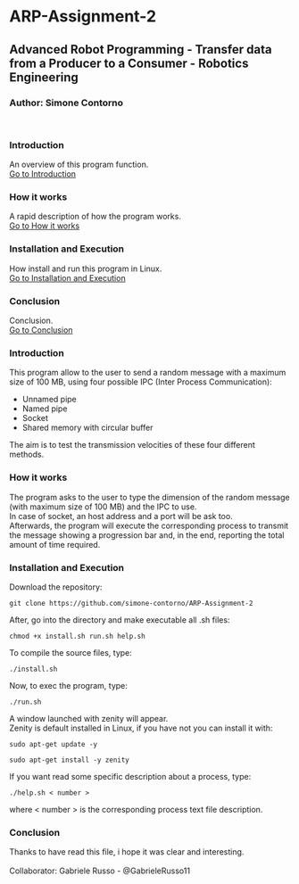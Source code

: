 # ARP-Assignment-2
## Advanced Robot Programming - Transfer data from a Producer to a Consumer - Robotics Engineering
### Author: Simone Contorno

<br>

### Introduction
An overview of this program function.<br>
[Go to Introduction](#intro)

### How it works
A rapid description of how the program works.<br>
[Go to How it works](#how)

### Installation and Execution
How install and run this program in Linux.<br>
[Go to Installation and Execution](#installation)

### Conclusion
Conclusion.<br>
[Go to Conclusion](#con)

<a name="intro"></a>
### Introduction

This program allow to the user to send a random message with a maximum size of 100 MB, using four possible IPC (Inter Process Communication):
<ul>
  <li>Unnamed pipe</li>
  <li>Named pipe</li>
  <li>Socket</li>
  <li>Shared memory with circular buffer</li>
</ul>
The aim is to test the transmission velocities of these four different methods.

<a name="how"></a>
### How it works

The program asks to the user to type the dimension of the random message (with maximum size of 100 MB) and the IPC to use. <br>
In case of socket, an host address and a port will be ask too. <br>
Afterwards, the program will execute the corresponding process to transmit the message showing a progression bar and, in the end, reporting the total amount of time required.

<a name="installation"></a>
### Installation and Execution

Download the repository:

<pre><code>git clone https://github.com/simone-contorno/ARP-Assignment-2</code></pre>

After, go into the directory and make executable all .sh files:

<pre><code>chmod +x install.sh run.sh help.sh</code></pre>

To compile the source files, type:

<pre><code>./install.sh</code></pre>

Now, to exec the program, type:

<pre><code>./run.sh</code></pre>

A window launched with zenity will appear. <br>
Zenity is default installed in Linux, if you have not you can install it with:
<pre><code>sudo apt-get update -y</code></pre>
<pre><code>sudo apt-get install -y zenity</code></pre>

If you want read some specific description about a process, type:

<pre><code>./help.sh < number ></code></pre>

where < number > is the corresponding process text file description.

<a name="con"></a>
### Conclusion

Thanks to have read this file, i hope it was clear and interesting.<br>
<br>
Collaborator: Gabriele Russo - @GabrieleRusso11
